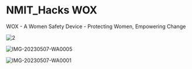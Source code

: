 # NMIT_Hacks  WOX
WOX - A Women Safety Device - Protecting Women, Empowering Change


![2](https://github.com/k8wi/NMIT_Hacks/assets/95972832/d4564ac5-1acf-41c0-a11a-9ec799f320fc)




![IMG-20230507-WA0005](https://github.com/k8wi/NMIT_Hacks/assets/95972832/cee59ea1-0546-4bdd-a3a5-beac6b1e575b)




![IMG-20230507-WA0001](https://github.com/k8wi/NMIT_Hacks/assets/95972832/94404da1-ad5b-48b6-b429-970ba571cc05)



